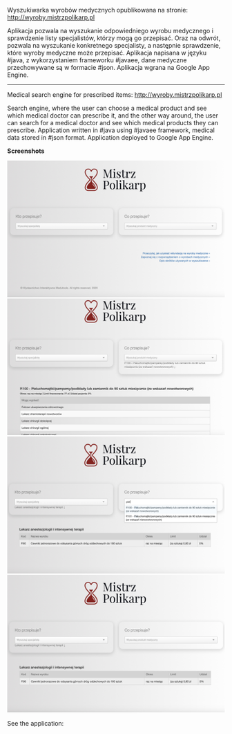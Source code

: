Wyszukiwarka wyrobów medycznych opublikowana na stronie: http://wyroby.mistrzpolikarp.pl

Aplikacja pozwala na wyszukanie odpowiedniego wyrobu medycznego i sprawdzenie listy specjalistów, którzy mogą go przepisać. Oraz na odwrót, pozwala na wyszukanie konkretnego specjalisty, a następnie sprawdzenie, które wyroby medyczne może przepisać. Aplikacja napisana w języku #java, z wykorzystaniem frameworku #javaee, dane medyczne przechowywane są w formacie #json. Aplikacja wgrana na Google App Engine.

*****************

Medical search engine for prescribed items: http://wyroby.mistrzpolikarp.pl

Search engine, where the user can choose a medical product and see which medical doctor can prescribe it, and the other way around, the user can search for a medical doctor and see which medical products they can prescribe. Application written in #java using #javaee framework, medical data stored in #json format. Application deployed to Google App Engine.


<b>Screenshots</b>

<img src="https://github.com/dominikazb/mistrzpolikarp/blob/master/screenshots/mistrzpolikarp1.jpg" alt="Italian Trulli">
<br>

<img src="https://github.com/dominikazb/mistrzpolikarp/blob/master/screenshots/mistrzpolikarp2.jpg" alt="Italian Trulli">
<br>

<img src="https://github.com/dominikazb/mistrzpolikarp/blob/master/screenshots/mistrzpolikarp3.jpg" alt="Italian Trulli">
<br>

<img src="https://github.com/dominikazb/mistrzpolikarp/blob/master/screenshots/mistrzpolikarp4.jpg" alt="Italian Trulli">




See the application: 
